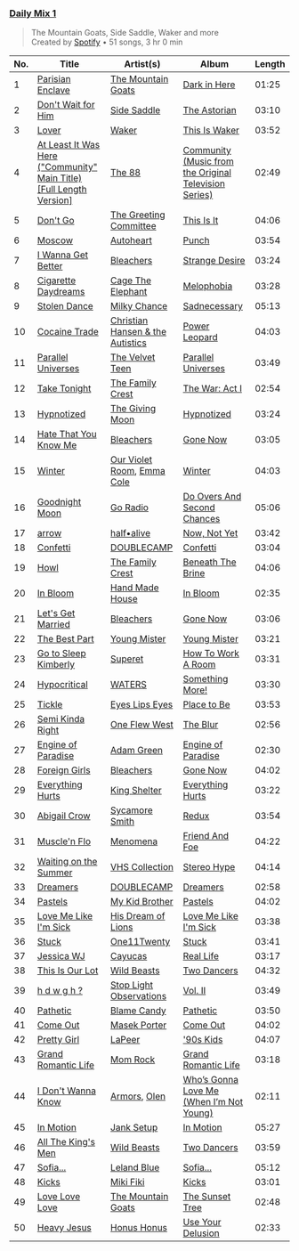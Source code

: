 ### [Daily Mix 1](https://open.spotify.com/playlist/37i9dQZF1E39Gzb56luQni)

> The Mountain Goats, Side Saddle, Waker and more<br>
> Created by [Spotify](https://open.spotify.com/user/spotify) • 51 songs, 3 hr 0 min

| No. | Title | Artist(s) | Album | Length |
|---|---|---|---|---|
| 1 | [Parisian Enclave](https://open.spotify.com/track/0nJSrJztjiES3DmomdbZY0) | [The Mountain Goats](https://open.spotify.com/artist/3hyGGjxu73JuzBa757H6R5) | [Dark in Here](https://open.spotify.com/album/0pxREP6pt2DbPP7beBGCA4) | 01:25 |
| 2 | [Don't Wait for Him](https://open.spotify.com/track/40WtxnJ7ezY4FY44C3Txg7) | [Side Saddle](https://open.spotify.com/artist/4xuWl9MpICwyNQIIlsUPNT) | [The Astorian](https://open.spotify.com/album/1Dmh8UsF99xjf6JEfyYKK2) | 03:10 |
| 3 | [Lover](https://open.spotify.com/track/2bpwQEdssI8qiPmkpPCmk8) | [Waker](https://open.spotify.com/artist/0QmQMI8sPFzEF9FkzXIfu5) | [This Is Waker](https://open.spotify.com/album/2DPzmrH4XHC9hmeezRTLC3) | 03:52 |
| 4 | [At Least It Was Here ("Community" Main Title) [Full Length Version]](https://open.spotify.com/track/5HYHGYx3Yl0B344J6eAdgF) | [The 88](https://open.spotify.com/artist/3OfiFNgFbJAwuQnVvOL2bh) | [Community (Music from the Original Television Series)](https://open.spotify.com/album/77zG86AuaTUOW86nucgUQq) | 02:49 |
| 5 | [Don't Go](https://open.spotify.com/track/4nz6Mx9m84P6Cn4cJp2BJR) | [The Greeting Committee](https://open.spotify.com/artist/1MIe1z4RdqLqHSJsb7EBMm) | [This Is It](https://open.spotify.com/album/35H7mR1u6XET8YKvezYUkB) | 04:06 |
| 6 | [Moscow](https://open.spotify.com/track/4ylE1Sl2wohbCvToD1fHsl) | [Autoheart](https://open.spotify.com/artist/5Lm1CMoa8VOCBCLZesAcvc) | [Punch](https://open.spotify.com/album/20bkjspFsWh7ziPeFeB9xM) | 03:54 |
| 7 | [I Wanna Get Better](https://open.spotify.com/track/1BwhFXqoIsePt21WyWIttb) | [Bleachers](https://open.spotify.com/artist/2eam0iDomRHGBypaDQLwWI) | [Strange Desire](https://open.spotify.com/album/0cnNCK2xpudXjB8pzsrYy9) | 03:24 |
| 8 | [Cigarette Daydreams](https://open.spotify.com/track/2tznHmp70DxMyr2XhWLOW0) | [Cage The Elephant](https://open.spotify.com/artist/26T3LtbuGT1Fu9m0eRq5X3) | [Melophobia](https://open.spotify.com/album/4EK8gtQfdVsmDTji7gBFlz) | 03:28 |
| 9 | [Stolen Dance](https://open.spotify.com/track/6vECYJHxYmm3Ydt3fF01pE) | [Milky Chance](https://open.spotify.com/artist/1hzfo8twXdOegF3xireCYs) | [Sadnecessary](https://open.spotify.com/album/5D20ZzsNB377xbshIFP9Nb) | 05:13 |
| 10 | [Cocaine Trade](https://open.spotify.com/track/41ppPjr41xVk1R8OpqNdcF) | [Christian Hansen & the Autistics](https://open.spotify.com/artist/1unc1cvxzcISorzSfsnIMb) | [Power Leopard](https://open.spotify.com/album/7bHJgOC15I8lxCPrlABLHu) | 04:03 |
| 11 | [Parallel Universes](https://open.spotify.com/track/45AF7bejkH7QuBLQ02FFq4) | [The Velvet Teen](https://open.spotify.com/artist/3SvvEJjgB1Mxz7BrhUUAb7) | [Parallel Universes](https://open.spotify.com/album/0JsNkfWSOINzIZHwDayLxz) | 03:49 |
| 12 | [Take Tonight](https://open.spotify.com/track/2vJM4WThmgki6va6dHDXgg) | [The Family Crest](https://open.spotify.com/artist/44CB1c0W2h1XR2vB7AKpa7) | [The War: Act I](https://open.spotify.com/album/0KKZkLLD7POuAXjohL6eDg) | 02:54 |
| 13 | [Hypnotized](https://open.spotify.com/track/4qWCmPncSuVb1Gy01vzVb4) | [The Giving Moon](https://open.spotify.com/artist/166duy3vH4MD26JhjhtrcE) | [Hypnotized](https://open.spotify.com/album/2xjHLQ1HmSeHePViNoy0vr) | 03:24 |
| 14 | [Hate That You Know Me](https://open.spotify.com/track/7FqScuVJysPgwVFcepFJks) | [Bleachers](https://open.spotify.com/artist/2eam0iDomRHGBypaDQLwWI) | [Gone Now](https://open.spotify.com/album/10HKbC9lKDHGQvndGck6XJ) | 03:05 |
| 15 | [Winter](https://open.spotify.com/track/5SKb7bB77QJ8kKdTQKdYWE) | [Our Violet Room](https://open.spotify.com/artist/4aQ4yWRgqKhjdmkn0zgEl9), [Emma Cole](https://open.spotify.com/artist/3fWKn72xM5IPu4vyqxFzno) | [Winter](https://open.spotify.com/album/6wqutbaasG0zfPKPjpoYQV) | 04:03 |
| 16 | [Goodnight Moon](https://open.spotify.com/track/5zGrlUCEJy4yMZ5xuqxrr0) | [Go Radio](https://open.spotify.com/artist/0abIHznUj0oKhDB29cpBZ9) | [Do Overs And Second Chances](https://open.spotify.com/album/1YjWWHjULwhYGKE93xrpZ7) | 05:06 |
| 17 | [arrow](https://open.spotify.com/track/6HGDxEtcoUsztb2xeVOXTP) | [half•alive](https://open.spotify.com/artist/7sOR7gk6XUlGnxj3p9F54k) | [Now, Not Yet](https://open.spotify.com/album/2KSWrd22LGc0Hmqs2Z5i7z) | 03:42 |
| 18 | [Confetti](https://open.spotify.com/track/5yQ3r7YV573w0mpGtNpoAl) | [DOUBLECAMP](https://open.spotify.com/artist/6IvIbSOsPLkPS4N1MO4Fdy) | [Confetti](https://open.spotify.com/album/433yeUccrhJPYJTqgOkxCv) | 03:04 |
| 19 | [Howl](https://open.spotify.com/track/5SuRudOviff3UMJYqCiNlx) | [The Family Crest](https://open.spotify.com/artist/44CB1c0W2h1XR2vB7AKpa7) | [Beneath The Brine](https://open.spotify.com/album/5Vr0HJnNJoZAvLwnI7dhZl) | 04:06 |
| 20 | [In Bloom](https://open.spotify.com/track/07Tq5rrAN2zBqsFhZ8PL26) | [Hand Made House](https://open.spotify.com/artist/14AkFgEnEXiCAc0DL9Wjvn) | [In Bloom](https://open.spotify.com/album/6vV4s7MakYdpQaSfCx1ySJ) | 02:35 |
| 21 | [Let's Get Married](https://open.spotify.com/track/4PKorFhOq9YfwOGJx0cOiJ) | [Bleachers](https://open.spotify.com/artist/2eam0iDomRHGBypaDQLwWI) | [Gone Now](https://open.spotify.com/album/10HKbC9lKDHGQvndGck6XJ) | 03:06 |
| 22 | [The Best Part](https://open.spotify.com/track/7cTdoab0aheNMSboE5Wcbz) | [Young Mister](https://open.spotify.com/artist/4NuiDXtUaaclXGNEPQYBBx) | [Young Mister](https://open.spotify.com/album/0S5aw61RjWIoRCeeDuPdp4) | 03:21 |
| 23 | [Go to Sleep Kimberly](https://open.spotify.com/track/1BuL6zqUEDEoaemhIQ08DO) | [Superet](https://open.spotify.com/artist/3e5snAyVao8Jsu9kxumEUs) | [How To Work A Room](https://open.spotify.com/album/3j3T5vVLxmkq4o1MJG2l1J) | 03:31 |
| 24 | [Hypocritical](https://open.spotify.com/track/6Ek9fcEbVIXJo1SmryRaQm) | [WATERS](https://open.spotify.com/artist/4KKQvsAWZWMkS1QCuPnajG) | [Something More!](https://open.spotify.com/album/3DYUTCofeh7LlkuQncKzap) | 03:30 |
| 25 | [Tickle](https://open.spotify.com/track/3qsdfXW5dxRKwQ5B1dNkvd) | [Eyes Lips Eyes](https://open.spotify.com/artist/26MuYCItgWeV05HTn4qBc3) | [Place to Be](https://open.spotify.com/album/239R6Y5FMP9H9M7W884E0y) | 03:53 |
| 26 | [Semi Kinda Right](https://open.spotify.com/track/6WBegXRPJduYiiS2jvOe2V) | [One Flew West](https://open.spotify.com/artist/6uLb8ipu4g3Mae4AyQsVdU) | [The Blur](https://open.spotify.com/album/2i1vVSQa3Qs3utMbQvELA5) | 02:56 |
| 27 | [Engine of Paradise](https://open.spotify.com/track/6rEZzRAUUvt5fAgs5XnwO8) | [Adam Green](https://open.spotify.com/artist/3RyJG8xp58XSmsiuIySzUj) | [Engine of Paradise](https://open.spotify.com/album/2MStcJnfIeOgnkA3R4JYko) | 02:30 |
| 28 | [Foreign Girls](https://open.spotify.com/track/7taGa7J1rarzpRgukrnkMk) | [Bleachers](https://open.spotify.com/artist/2eam0iDomRHGBypaDQLwWI) | [Gone Now](https://open.spotify.com/album/10HKbC9lKDHGQvndGck6XJ) | 04:02 |
| 29 | [Everything Hurts](https://open.spotify.com/track/71i8JmLQby196YAjqPQfwU) | [King Shelter](https://open.spotify.com/artist/2wzc9c6rclNEtMBAkg3FEN) | [Everything Hurts](https://open.spotify.com/album/4YyhC0QRpW7F6lwiRfivaY) | 03:22 |
| 30 | [Abigail Crow](https://open.spotify.com/track/2Fl2WyRM6AWsXAbO0Px9jp) | [Sycamore Smith](https://open.spotify.com/artist/0lNlTJ11AM3oznn9oyhuyI) | [Redux](https://open.spotify.com/album/5crHS41oscaDeeQi8VT0o3) | 03:54 |
| 31 | [Muscle'n Flo](https://open.spotify.com/track/4iHy7VG3aEk70cvM3Sy6yK) | [Menomena](https://open.spotify.com/artist/676oR6vRgfSzaBibbPhLhH) | [Friend And Foe](https://open.spotify.com/album/6YBF3Qn0qAIjbluTMA82MP) | 04:22 |
| 32 | [Waiting on the Summer](https://open.spotify.com/track/6nCYh6JwDiwqBzYxBaX84J) | [VHS Collection](https://open.spotify.com/artist/2Nvaq4y2ygxIqfwXyz0HeH) | [Stereo Hype](https://open.spotify.com/album/1alMH1bolfUTTtsJZyGLwg) | 04:14 |
| 33 | [Dreamers](https://open.spotify.com/track/5lM7WOaPyCHi1S0FBrqQ6k) | [DOUBLECAMP](https://open.spotify.com/artist/6IvIbSOsPLkPS4N1MO4Fdy) | [Dreamers](https://open.spotify.com/album/1ZW0easq7gJwT6c1GFbwVl) | 02:58 |
| 34 | [Pastels](https://open.spotify.com/track/6lawRqK6mTMLb8OnvghKN5) | [My Kid Brother](https://open.spotify.com/artist/2x6K5sYwi04Ev2zyGki2nu) | [Pastels](https://open.spotify.com/album/2bs7tVRu6oq5IDFuIHEEY4) | 04:02 |
| 35 | [Love Me Like I'm Sick](https://open.spotify.com/track/1Jnqv9ulJbgHau9qH6AJg9) | [His Dream of Lions](https://open.spotify.com/artist/3oOgHAN93EIVrqSDRko7c3) | [Love Me Like I'm Sick](https://open.spotify.com/album/494kE8YougZ4bdBKEPMxMX) | 03:38 |
| 36 | [Stuck](https://open.spotify.com/track/2XAeV1EHYkj7lpX06bX77O) | [One11Twenty](https://open.spotify.com/artist/6Q6ihEGDbwzz1GUjerKPRL) | [Stuck](https://open.spotify.com/album/2DpneitCWoyah1r2XJ8EPB) | 03:41 |
| 37 | [Jessica WJ](https://open.spotify.com/track/6HmBCa7sf93EfzMK4zCMvF) | [Cayucas](https://open.spotify.com/artist/7LLcRttKjV6PeJOlCNCYon) | [Real Life](https://open.spotify.com/album/0qvXDNyrcEidL5qRP1pYE2) | 03:17 |
| 38 | [This Is Our Lot](https://open.spotify.com/track/3tIp0Bep9MxLEzFs5H0B1N) | [Wild Beasts](https://open.spotify.com/artist/4zrFO6P7G6EZry0pfxMfKT) | [Two Dancers](https://open.spotify.com/album/0EHUUM82UcNrDLWKh7jN8U) | 04:32 |
| 39 | [h d w g h ?](https://open.spotify.com/track/2S06d3CoWe0ST1A3Uw3yCE) | [Stop Light Observations](https://open.spotify.com/artist/2EOIjdzbFGRM87IvJU34JJ) | [Vol. II](https://open.spotify.com/album/0KX98wa1wgQdbEGtfx7h6M) | 03:49 |
| 40 | [Pathetic](https://open.spotify.com/track/30VGuo8wDpfKEbpj1GCev3) | [Blame Candy](https://open.spotify.com/artist/2MUWgXIFwWkYnhU7iKghib) | [Pathetic](https://open.spotify.com/album/07cYMa386dZHcOHdW5uBGo) | 03:50 |
| 41 | [Come Out](https://open.spotify.com/track/3JkcPEiVQtTfS0rixsJM3e) | [Masek Porter](https://open.spotify.com/artist/2ebNEBhrMUcPdSG5P4Ovf1) | [Come Out](https://open.spotify.com/album/17wkpHFyI3L24Lyoe72UQr) | 04:02 |
| 42 | [Pretty Girl](https://open.spotify.com/track/6k7XKEdFxepEpxbwjeOZqI) | [LaPeer](https://open.spotify.com/artist/6rPGKWFVuwuRPPuh1QitHc) | ['90s Kids](https://open.spotify.com/album/5m0Qi0Nb6i8sQSqUu6HL69) | 04:07 |
| 43 | [Grand Romantic Life](https://open.spotify.com/track/2sL9oNbbcToqV7CKnpHUzm) | [Mom Rock](https://open.spotify.com/artist/6xwv9O4HYAqPMp1bbSqufi) | [Grand Romantic Life](https://open.spotify.com/album/4TN7Zkl7TnC2J1ETVWXb2a) | 03:18 |
| 44 | [I Don't Wanna Know](https://open.spotify.com/track/2cF598qoLcXrwvch72QfRp) | [Armors](https://open.spotify.com/artist/0m34JtkojthW5WYugFm0e3), [Olen](https://open.spotify.com/artist/1ycmdsCizcXAQYDUgqHXbe) | [Who’s Gonna Love Me (When I’m Not Young)](https://open.spotify.com/album/75cLYF9N4P7YEPkj2U5yTL) | 02:11 |
| 45 | [In Motion](https://open.spotify.com/track/3iDnfEHmYDrrB8FjBQIgVL) | [Jank Setup](https://open.spotify.com/artist/0Qk6tRQWQcA1YENkF0HIXZ) | [In Motion](https://open.spotify.com/album/34InXs6434OPrRXVRworjJ) | 05:27 |
| 46 | [All The King's Men](https://open.spotify.com/track/5w8Gv1EXjXOlKWt4rlxvTI) | [Wild Beasts](https://open.spotify.com/artist/4zrFO6P7G6EZry0pfxMfKT) | [Two Dancers](https://open.spotify.com/album/0EHUUM82UcNrDLWKh7jN8U) | 03:59 |
| 47 | [Sofia...](https://open.spotify.com/track/6U7WBNicqDDhjebi6Wsxwv) | [Leland Blue](https://open.spotify.com/artist/4TgfkZEpcjkYgRBKeqy1Mh) | [Sofia...](https://open.spotify.com/album/3Y5QiPgwWUDYjPYqsmDyVX) | 05:12 |
| 48 | [Kicks](https://open.spotify.com/track/70ydUOibvX17LirnIwbIUt) | [Miki Fiki](https://open.spotify.com/artist/1O1r2qVtIFqlTJoB4jsJKd) | [Kicks](https://open.spotify.com/album/3MfcQhvHUsYAztC6NQ23fk) | 03:01 |
| 49 | [Love Love Love](https://open.spotify.com/track/5d2Pp6fQPxEakFV2VnVKeW) | [The Mountain Goats](https://open.spotify.com/artist/3hyGGjxu73JuzBa757H6R5) | [The Sunset Tree](https://open.spotify.com/album/2ocbRv0D5t7xaSCW6NJ8sZ) | 02:48 |
| 50 | [Heavy Jesus](https://open.spotify.com/track/53XcKYARjYEXVSFt8brbNy) | [Honus Honus](https://open.spotify.com/artist/5LTURcIAIn17CvuzDZkaSz) | [Use Your Delusion](https://open.spotify.com/album/0nDkOjInlxXEnxXM4KNCCw) | 02:33 |
